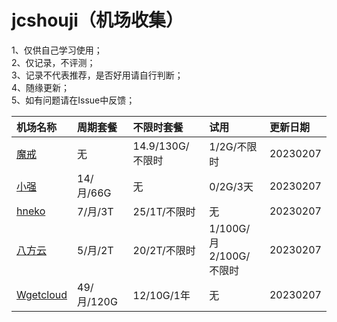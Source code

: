 # jcshouji（机场收集）
1、仅供自己学习使用；   
2、仅记录，不评测；   
3、记录不代表推荐，是否好用请自行判断；   
4、随缘更新；   
5、如有问题请在Issue中反馈；   

|机场名称|周期套餐|不限时套餐|试用|更新日期|
|:-----|:-----|:-----|:-----|:-----|
|[魔戒](https://www.mojie.me)|无|14.9/130G/不限时|1/2G/不限时|20230207|
|[小强](https://xqcloud.net)|14/月/66G|无|0/2G/3天|20230207|
|[hneko](https://hneko.xyz)|7/月/3T|25/1T/不限时|无|20230207|
|[八方云](https://cn.bafang.vip)|5/月/2T|20/2T/不限时|1/100G/月<br>2/100G/不限时|20230207|
|[Wgetcloud](https://www.wgetcloud.org)|49/月/120G|12/10G/1年|无|20230207|

